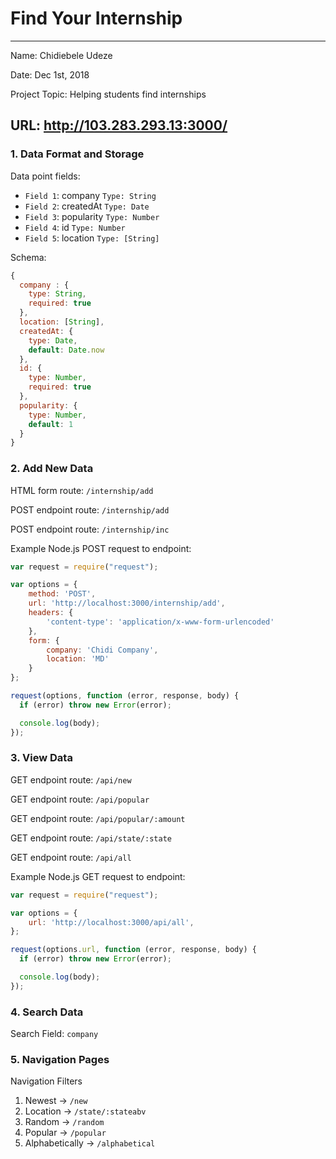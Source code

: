 # Find Your Internship

---

Name: Chidiebele Udeze

Date: Dec 1st, 2018

Project Topic: Helping students find internships

URL: http://103.283.293.13:3000/
 ---

### 1. Data Format and Storage

Data point fields:
- `Field 1`: company       `Type: String`
- `Field 2`: createdAt     `Type: Date`
- `Field 3`: popularity    `Type: Number`
- `Field 4`: id            `Type: Number`
- `Field 5`: location      `Type: [String]`

Schema:
```javascript
{
  company : {
    type: String,
    required: true
  },
  location: [String],
  createdAt: {
    type: Date,
    default: Date.now
  },
  id: {
    type: Number,
    required: true
  },
  popularity: {
    type: Number,
    default: 1
  }
}
```

### 2. Add New Data

HTML form route: `/internship/add`

POST endpoint route: `/internship/add`

POST endpoint route: `/internship/inc`

Example Node.js POST request to endpoint:
```javascript
var request = require("request");

var options = {
    method: 'POST',
    url: 'http://localhost:3000/internship/add',
    headers: {
        'content-type': 'application/x-www-form-urlencoded'
    },
    form: {
        company: 'Chidi Company',
        location: 'MD'
    }
};

request(options, function (error, response, body) {
  if (error) throw new Error(error);

  console.log(body);
});
```

### 3. View Data

GET endpoint route: `/api/new`

GET endpoint route: `/api/popular`

GET endpoint route: `/api/popular/:amount`

GET endpoint route: `/api/state/:state`

GET endpoint route: `/api/all`

Example Node.js GET request to endpoint:
```javascript
var request = require("request");

var options = {
    url: 'http://localhost:3000/api/all',
};

request(options.url, function (error, response, body) {
  if (error) throw new Error(error);

  console.log(body);
});
```

### 4. Search Data

Search Field: `company`

### 5. Navigation Pages

Navigation Filters
1. Newest -> `/new`
2. Location -> `/state/:stateabv`
3. Random -> `/random`
4. Popular -> `/popular`
5. Alphabetically -> `/alphabetical`
